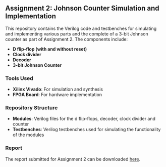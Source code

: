 ## Assignment 2: Johnson Counter Simulation and Implementation

This repository contains the Verilog code and testbenches for simulating and implementing various parts and the complete of a 3-bit Johnson counter as part of Assignment 2. The components include:

- **D flip-flop (with and without reset)**
- **Clock divider**
- **Decoder**
- **3-bit Johnson Counter**


### Tools Used
- **Xilinx Vivado**: For simulation and synthesis
- **FPGA Board**: For hardware implementation

### Repository Structure
- **Modules**: Verilog files for the d flip-flops, decoder, clock divider and counter
- **Testbenches**: Verilog testbenches used for simulating the functionality of the modules

### Report
The report submitted for Assignment 2 can be downloaded [here](https://github.com/aadarshram/MicroProcessorsLab_EE2016/blob/main/Assignment_2/Assgn2_Report.pdf).
